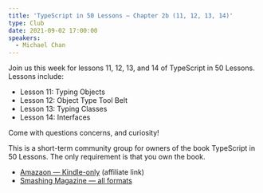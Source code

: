```yaml
---
title: 'TypeScript in 50 Lessons — Chapter 2b (11, 12, 13, 14)'
type: Club
date: 2021-09-02 17:00:00
speakers:
  - Michael Chan
---
```


Join us this week for lessons 11, 12, 13, and 14 of TypeScript in 50 Lessons. Lessons include:

- Lesson 11: Typing Objects
- Lesson 12: Object Type Tool Belt
- Lesson 13: Typing Classes
- Lesson 14: Interfaces

Come with questions concerns, and curiosity!

This is a short-term community group for owners of the book TypeScript in 50 Lessons. The only requirement is that you own the book.

- [Amazaon — Kindle-only](https://amzn.to/3lr3ahA) (affiliate link)
- [Smashing Magazine — all formats](https://typescript-book.com)
